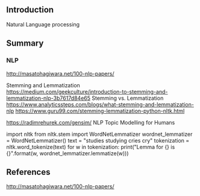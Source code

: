 ## Introduction

Natural Language processing



## Summary


### NLP 

http://masatohagiwara.net/100-nlp-papers/

Stemming and Lemmatization
https://medium.com/geekculture/introduction-to-stemming-and-lemmatization-nlp-3b7617d84e65     Stemming vs. Lemmatization
https://www.analyticssteps.com/blogs/what-stemming-and-lemmatization-nlp
https://www.guru99.com/stemming-lemmatization-python-nltk.html
 
 
https://radimrehurek.com/gensim/       NLP Topic Modelling for Humans
 
import nltk
from nltk.stem import WordNetLemmatizer
wordnet_lemmatizer = WordNetLemmatizer()
text = "studies studying cries cry"
tokenization = nltk.word_tokenize(text)
for w in tokenization:
                print("Lemma for {} is {}".format(w, wordnet_lemmatizer.lemmatize(w)))  
                                


## References

http://masatohagiwara.net/100-nlp-papers/


